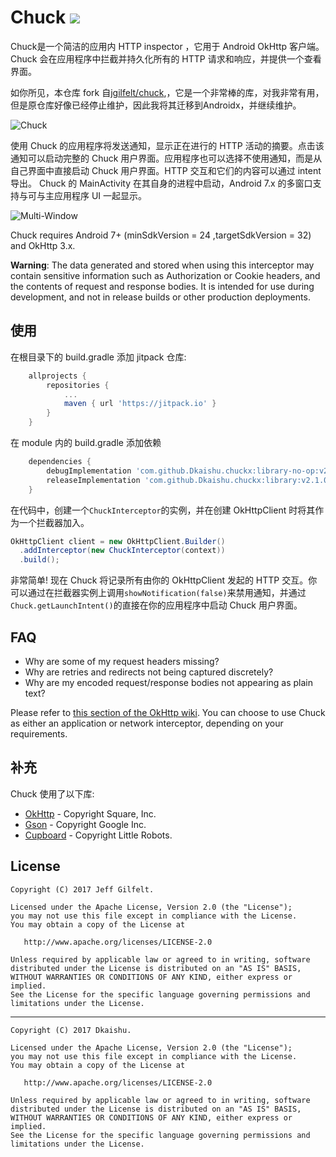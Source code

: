 Chuck  [![](https://jitpack.io/v/Dkaishu/chuckx.svg)](https://jitpack.io/#Dkaishu/chuckx)
=====

Chuck是一个简洁的应用内 HTTP inspector ，它用于 Android OkHttp 客户端。Chuck 会在应用程序中拦截并持久化所有的 HTTP 请求和响应，并提供一个查看界面。

如你所见，本仓库 fork 自[jgilfelt/chuck](https://github.com/jgilfelt/chuck),，它是一个非常棒的库，对我非常有用，但是原仓库好像已经停止维护，因此我将其迁移到Androidx，并继续维护。

![Chuck](assets/chuck.gif)

使用 Chuck 的应用程序将发送通知，显示正在进行的 HTTP 活动的摘要。点击该通知可以启动完整的 Chuck 用户界面。应用程序也可以选择不使用通知，而是从自己界面中直接启动 Chuck 用户界面。HTTP 交互和它们的内容可以通过 intent 导出。
Chuck 的 MainActivity 在其自身的进程中启动，Android 7.x 的多窗口支持与可与主应用程序 UI 一起显示。

![Multi-Window](assets/multiwindow.gif)

Chuck requires Android 7+ (minSdkVersion = 24 ,targetSdkVersion = 32) and OkHttp 3.x.

**Warning**: The data generated and stored when using this interceptor may contain sensitive information such as Authorization or Cookie headers, and the contents of request and response bodies. It is intended for use during development, and not in release builds or other production deployments.

使用
-----
在根目录下的 build.gradle 添加 jitpack 仓库:

```gradle
	allprojects {
		repositories {
			...
			maven { url 'https://jitpack.io' }
		}
	}
```

在 module 内的 build.gradle 添加依赖
```gradle
	dependencies {
	    debugImplementation 'com.github.Dkaishu.chuckx:library-no-op:v2.1.0'
	    releaseImplementation 'com.github.Dkaishu.chuckx:library:v2.1.0'
	}
```

在代码中，创建一个`ChuckInterceptor`的实例，并在创建 OkHttpClient 时将其作为一个拦截器加入。

```java
OkHttpClient client = new OkHttpClient.Builder()
  .addInterceptor(new ChuckInterceptor(context))
  .build();
```

非常简单! 现在 Chuck 将记录所有由你的 OkHttpClient 发起的 HTTP 交互。你可以通过在拦截器实例上调用`showNotification(false)`来禁用通知，并通过`Chuck.getLaunchIntent()`的直接在你的应用程序中启动 Chuck 用户界面。

FAQ
---

- Why are some of my request headers missing?
- Why are retries and redirects not being captured discretely?
- Why are my encoded request/response bodies not appearing as plain text?

Please refer to [this section of the OkHttp wiki](https://github.com/square/okhttp/wiki/Interceptors#choosing-between-application-and-network-interceptors). You can choose to use Chuck as either an application or network interceptor, depending on your requirements.

补充
----------------

Chuck 使用了以下库:

- [OkHttp](https://github.com/square/okhttp) - Copyright Square, Inc.
- [Gson](https://github.com/google/gson) - Copyright Google Inc.
- [Cupboard](https://bitbucket.org/littlerobots/cupboard) - Copyright Little Robots.

License
-------

    Copyright (C) 2017 Jeff Gilfelt.
    
    Licensed under the Apache License, Version 2.0 (the "License");
    you may not use this file except in compliance with the License.
    You may obtain a copy of the License at
    
       http://www.apache.org/licenses/LICENSE-2.0
    
    Unless required by applicable law or agreed to in writing, software
    distributed under the License is distributed on an "AS IS" BASIS,
    WITHOUT WARRANTIES OR CONDITIONS OF ANY KIND, either express or implied.
    See the License for the specific language governing permissions and
    limitations under the License.

-------

    Copyright (C) 2017 Dkaishu.
    
    Licensed under the Apache License, Version 2.0 (the "License");
    you may not use this file except in compliance with the License.
    You may obtain a copy of the License at
    
       http://www.apache.org/licenses/LICENSE-2.0
    
    Unless required by applicable law or agreed to in writing, software
    distributed under the License is distributed on an "AS IS" BASIS,
    WITHOUT WARRANTIES OR CONDITIONS OF ANY KIND, either express or implied.
    See the License for the specific language governing permissions and
    limitations under the License.
